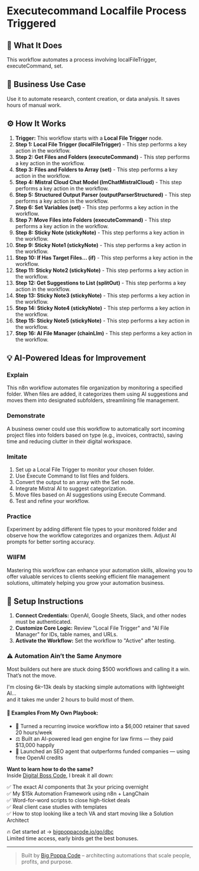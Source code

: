 # Executecommand Localfile Process Triggered

## 🚀 What It Does
This workflow automates a process involving localFileTrigger, executeCommand, set.

## 💼 Business Use Case
Use it to automate research, content creation, or data analysis. It saves hours of manual work.

## ⚙️ How It Works
1.  **Trigger:** This workflow starts with a **Local File Trigger** node.
2. **Step 1: Local File Trigger (localFileTrigger)** - This step performs a key action in the workflow.
3. **Step 2: Get Files and Folders (executeCommand)** - This step performs a key action in the workflow.
4. **Step 3: Files and Folders to Array (set)** - This step performs a key action in the workflow.
5. **Step 4: Mistral Cloud Chat Model (lmChatMistralCloud)** - This step performs a key action in the workflow.
6. **Step 5: Structured Output Parser (outputParserStructured)** - This step performs a key action in the workflow.
7. **Step 6: Set Variables (set)** - This step performs a key action in the workflow.
8. **Step 7: Move Files into Folders (executeCommand)** - This step performs a key action in the workflow.
9. **Step 8: Sticky Note (stickyNote)** - This step performs a key action in the workflow.
10. **Step 9: Sticky Note1 (stickyNote)** - This step performs a key action in the workflow.
11. **Step 10: If Has Target Files... (if)** - This step performs a key action in the workflow.
12. **Step 11: Sticky Note2 (stickyNote)** - This step performs a key action in the workflow.
13. **Step 12: Get Suggestions to List (splitOut)** - This step performs a key action in the workflow.
14. **Step 13: Sticky Note3 (stickyNote)** - This step performs a key action in the workflow.
15. **Step 14: Sticky Note4 (stickyNote)** - This step performs a key action in the workflow.
16. **Step 15: Sticky Note5 (stickyNote)** - This step performs a key action in the workflow.
17. **Step 16: AI File Manager (chainLlm)** - This step performs a key action in the workflow.

## 💡 AI-Powered Ideas for Improvement
### Explain
This n8n workflow automates file organization by monitoring a specified folder. When files are added, it categorizes them using AI suggestions and moves them into designated subfolders, streamlining file management.

### Demonstrate
A business owner could use this workflow to automatically sort incoming project files into folders based on type (e.g., invoices, contracts), saving time and reducing clutter in their digital workspace.

### Imitate
1. Set up a Local File Trigger to monitor your chosen folder.
2. Use Execute Command to list files and folders.
3. Convert the output to an array with the Set node.
4. Integrate Mistral AI to suggest categorization.
5. Move files based on AI suggestions using Execute Command.
6. Test and refine your workflow.

### Practice
Experiment by adding different file types to your monitored folder and observe how the workflow categorizes and organizes them. Adjust AI prompts for better sorting accuracy.

### WIIFM
Mastering this workflow can enhance your automation skills, allowing you to offer valuable services to clients seeking efficient file management solutions, ultimately helping you grow your automation business.

## 🔧 Setup Instructions
1. **Connect Credentials:** OpenAI, Google Sheets, Slack, and other nodes must be authenticated.
2. **Customize Core Logic:** Review "Local File Trigger" and "AI File Manager" for IDs, table names, and URLs.
3. **Activate the Workflow:** Set the workflow to "Active" after testing.

### ⚠️ Automation Ain’t the Same Anymore

Most builders out here are stuck doing $500 workflows and calling it a win.  
That’s not the move.  

I'm closing $6k–$13k deals by stacking simple automations with lightweight AI...  
and it takes me under 2 hours to build most of them.

#### 🧠 Examples From My Own Playbook:
- 🔁 Turned a recurring invoice workflow into a $6,000 retainer that saved 20 hours/week  
- ⚖️ Built an AI-powered lead gen engine for law firms — they paid $13,000 happily  
- 🚀 Launched an SEO agent that outperforms funded companies — using free OpenAI credits  

**Want to learn how to do the same?**  
Inside [Digital Boss Code](https://bigpoppacode.io/go/dbc), I break it all down:

✅ The exact AI components that 3x your pricing overnight  
✅ My $15k Automation Framework using n8n + LangChain  
✅ Word-for-word scripts to close high-ticket deals  
✅ Real client case studies with templates  
✅ How to stop looking like a tech VA and start moving like a Solution Architect  

🔥 Get started at → [bigpoppacode.io/go/dbc](https://bigpoppacode.io/go/dbc)  
Limited time access, early birds get the best bonuses.

---
> Built by [Big Poppa Code](https://bigpoppacode.io) – architecting automations that scale people, profits, and purpose.
